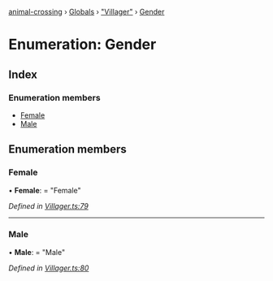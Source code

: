 [animal-crossing](../README.md) › [Globals](../globals.md) › ["Villager"](../modules/_villager_.md) › [Gender](_villager_.gender.md)

# Enumeration: Gender

## Index

### Enumeration members

* [Female](_villager_.gender.md#female)
* [Male](_villager_.gender.md#male)

## Enumeration members

###  Female

• **Female**: = "Female"

*Defined in [Villager.ts:79](https://github.com/Norviah/animal-crossing/blob/415ee2a/module/types/Villager.ts#L79)*

___

###  Male

• **Male**: = "Male"

*Defined in [Villager.ts:80](https://github.com/Norviah/animal-crossing/blob/415ee2a/module/types/Villager.ts#L80)*
